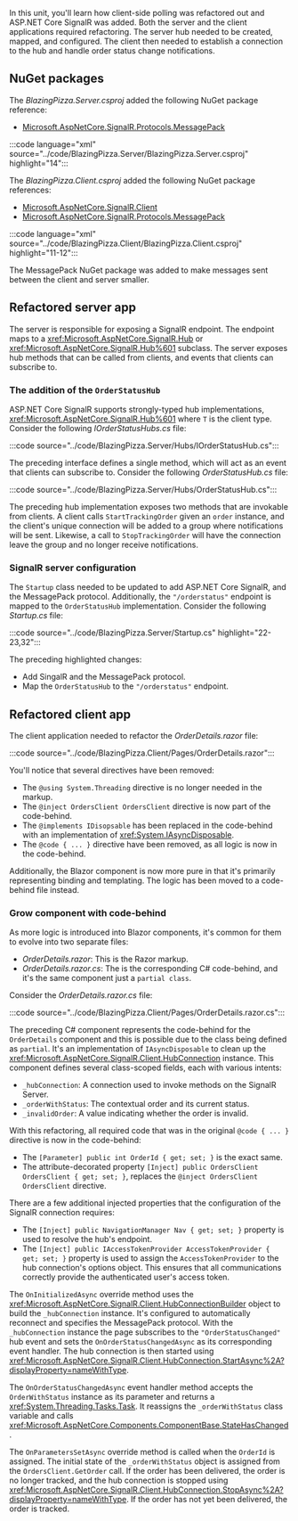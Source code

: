 In this unit, you'll learn how client-side polling was refactored out and ASP.NET Core SignalR was added. Both the server and the client applications required refactoring. The server hub needed to be created, mapped, and configured. The client then needed to establish a connection to the hub and handle order status change notifications.

## NuGet packages

The _BlazingPizza.Server.csproj_ added the following NuGet package reference:

- [Microsoft.AspNetCore.SignalR.Protocols.MessagePack](https://www.nuget.org/packages/Microsoft.AspNetCore.SignalR.Protocols.MessagePack)

:::code language="xml" source="../code/BlazingPizza.Server/BlazingPizza.Server.csproj" highlight="14":::

The _BlazingPizza.Client.csproj_ added the following NuGet package references:

- [Microsoft.AspNetCore.SignalR.Client](https://www.nuget.org/packages/Microsoft.AspNetCore.SignalR.Client)
- [Microsoft.AspNetCore.SignalR.Protocols.MessagePack](https://www.nuget.org/packages/Microsoft.AspNetCore.SignalR.Protocols.MessagePack)

:::code language="xml" source="../code/BlazingPizza.Client/BlazingPizza.Client.csproj" highlight="11-12":::

The MessagePack NuGet package was added to make messages sent between the client and server smaller.

## Refactored server app

The server is responsible for exposing a SignalR endpoint. The endpoint maps to a <xref:Microsoft.AspNetCore.SignalR.Hub> or <xref:Microsoft.AspNetCore.SignalR.Hub%601> subclass. The server exposes hub methods that can be called from clients, and events that clients can subscribe to.

### The addition of the `OrderStatusHub`

ASP.NET Core SignalR supports strongly-typed hub implementations, <xref:Microsoft.AspNetCore.SignalR.Hub%601> where `T` is the client type. Consider the following _IOrderStatusHubs.cs_ file:

:::code source="../code/BlazingPizza.Server/Hubs/IOrderStatusHub.cs":::

The preceding interface defines a single method, which will act as an event that clients can subscribe to. Consider the following _OrderStatusHub.cs_ file:

:::code source="../code/BlazingPizza.Server/Hubs/OrderStatusHub.cs":::

The preceding hub implementation exposes two methods that are invokable from clients. A client calls `StartTrackingOrder` given an `order` instance, and the client's unique connection will be added to a group where notifications will be sent. Likewise, a call to `StopTrackingOrder` will have the connection leave the group and no longer receive notifications.

### SignalR server configuration

The `Startup` class needed to be updated to add ASP.NET Core SignalR, and the MessagePack protocol. Additionally, the `"/orderstatus"` endpoint is mapped to the `OrderStatusHub` implementation. Consider the following _Startup.cs_ file:

:::code source="../code/BlazingPizza.Server/Startup.cs" highlight="22-23,32":::

The preceding highlighted changes:

- Add SingalR and the MessagePack protocol.
- Map the `OrderStatusHub` to the `"/orderstatus"` endpoint.

## Refactored client app

The client application needed to refactor the _OrderDetails.razor_ file:

:::code source="../code/BlazingPizza.Client/Pages/OrderDetails.razor":::

You'll notice that several directives have been removed:

- The `@using System.Threading` directive is no longer needed in the markup.
- The `@inject OrdersClient OrdersClient` directive is now part of the code-behind.
- The `@implements IDisopsable` has been replaced in the code-behind with an implementation of <xref:System.IAsyncDisposable>.
- The `@code { ... }` directive have been removed, as all logic is now in the code-behind.

Additionally, the Blazor component is now more pure in that it's primarily representing binding and templating. The logic has been moved to a code-behind file instead.

### Grow component with code-behind

As more logic is introduced into Blazor components, it's common for them to evolve into two separate files:

- _OrderDetails.razor_: This is the Razor markup.
- _OrderDetails.razor.cs_: The is the corresponding C# code-behind, and it's the same component just a `partial class`.

Consider the _OrderDetails.razor.cs_ file:

:::code source="../code/BlazingPizza.Client/Pages/OrderDetails.razor.cs":::

The preceding C# component represents the code-behind for the `OrderDetails` component and this is possible due to the class being defined as `partial`. It's an implementation of `IAsyncDisposable` to clean up the <xref:Microsoft.AspNetCore.SignalR.Client.HubConnection> instance. This component defines several class-scoped fields, each with various intents:

- `_hubConnection`: A connection used to invoke methods on the SignalR Server.
- `_orderWithStatus`: The contextual order and its current status.
- `_invalidOrder`: A value indicating whether the order is invalid.

With this refactoring, all required code that was in the original `@code { ... }` directive is now in the code-behind:

- The `[Parameter] public int OrderId { get; set; }` is the exact same.
- The attribute-decorated property `[Inject] public OrdersClient OrdersClient { get; set; }`, replaces the `@inject OrdersClient OrdersClient` directive.

There are a few additional injected properties that the configuration of the SignalR connection requires:

- The `[Inject] public NavigationManager Nav { get; set; }` property is used to resolve the hub's endpoint.
- The `[Inject] public IAccessTokenProvider AccessTokenProvider { get; set; }` property is used to assign the `AccessTokenProvider` to the hub connection's options object. This ensures that all communications correctly provide the authenticated user's access token.

The `OnInitializedAsync` override method uses the <xref:Microsoft.AspNetCore.SignalR.Client.HubConnectionBuilder> object to build the `_hubConnection` instance. It's configured to automatically reconnect and specifies the MessagePack protocol. With the `_hubConnection` instance the page subscribes to the `"OrderStatusChanged"` hub event and sets the `OnOrderStatusChangedAsync` as its corresponding event handler. The hub connection is then started using <xref:Microsoft.AspNetCore.SignalR.Client.HubConnection.StartAsync%2A?displayProperty=nameWithType>.

The `OnOrderStatusChangedAsync` event handler method accepts the `OrderWithStatus` instance as its parameter and returns a <xref:System.Threading.Tasks.Task>. It reassigns the `_orderWithStatus` class variable and calls <xref:Microsoft.AspNetCore.Components.ComponentBase.StateHasChanged>.

The `OnParametersSetAsync` override method is called when the `OrderId` is assigned. The initial state of the `_orderWithStatus` object is assigned from the `OrdersClient.GetOrder` call. If the order has been delivered, the order is no longer tracked, and the hub connection is stopped using <xref:Microsoft.AspNetCore.SignalR.Client.HubConnection.StopAsync%2A?displayProperty=nameWithType>. If the order has not yet been delivered, the order is tracked.
